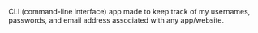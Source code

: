 CLI (command-line interface) app made to keep track of my usernames, passwords, and email address associated with any app/website.
